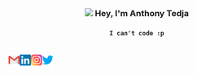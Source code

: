 <br />

<h3 align="center"> <img src="https://media.giphy.com/media/hvRJCLFzcasrR4ia7z/giphy.gif" width="25px"> Hey, I'm Anthony Tedja</h3>

<h4 align="center"><code>I can't code :p</code></h4>

<br />

<a href="mailto:anthonytedja27@gmail.com">
  <img align="left" alt="Anthony's Email" width="22px" src="assets/gmail.svg" />
</a>
<a href="https://www.linkedin.com/in/anthonytedja/">
  <img align="left" alt="Anthony's LinkedIn" width="22px" src="assets/linkedin.svg" />
</a>
<a href="https://www.instagram.com/anthonytedja/">
  <img align="left" alt="Anthony's Instagram" width="22px" src="assets/instagram.svg" />
</a>
<a href="https://twitter.com/anthonytedja27">
  <img align="left" alt="Anthony's Twitter" width="22px" src="assets/twitter.svg" />
</a>
